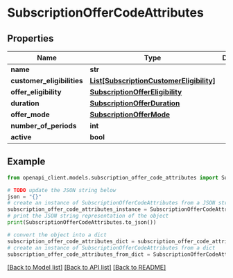 # SubscriptionOfferCodeAttributes


## Properties

Name | Type | Description | Notes
------------ | ------------- | ------------- | -------------
**name** | **str** |  | [optional] 
**customer_eligibilities** | [**List[SubscriptionCustomerEligibility]**](SubscriptionCustomerEligibility.md) |  | [optional] 
**offer_eligibility** | [**SubscriptionOfferEligibility**](SubscriptionOfferEligibility.md) |  | [optional] 
**duration** | [**SubscriptionOfferDuration**](SubscriptionOfferDuration.md) |  | [optional] 
**offer_mode** | [**SubscriptionOfferMode**](SubscriptionOfferMode.md) |  | [optional] 
**number_of_periods** | **int** |  | [optional] 
**active** | **bool** |  | [optional] 

## Example

```python
from openapi_client.models.subscription_offer_code_attributes import SubscriptionOfferCodeAttributes

# TODO update the JSON string below
json = "{}"
# create an instance of SubscriptionOfferCodeAttributes from a JSON string
subscription_offer_code_attributes_instance = SubscriptionOfferCodeAttributes.from_json(json)
# print the JSON string representation of the object
print(SubscriptionOfferCodeAttributes.to_json())

# convert the object into a dict
subscription_offer_code_attributes_dict = subscription_offer_code_attributes_instance.to_dict()
# create an instance of SubscriptionOfferCodeAttributes from a dict
subscription_offer_code_attributes_from_dict = SubscriptionOfferCodeAttributes.from_dict(subscription_offer_code_attributes_dict)
```
[[Back to Model list]](../README.md#documentation-for-models) [[Back to API list]](../README.md#documentation-for-api-endpoints) [[Back to README]](../README.md)


